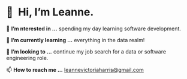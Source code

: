  # 👋&nbsp; Hi, I’m Leanne.

👀 **I’m nterested in ...**
spending my day learning software development.

 🌱 **I’m currently learning ...** 
everything in the data realm!
 
 💞️ **I’m looking to ...** 
continue my job search for a data or software engineering role. 

 📫 **How to reach me ...** 
 leannevictoriaharris@gmail.com 

<!---
le-anne/le-anne is a ✨ special ✨ repository because its `README.md` (this file) appears on your GitHub profile.
You can click the Preview link to take a look at your changes.
--->
